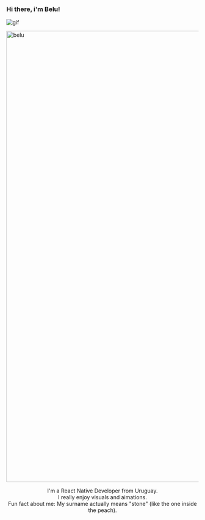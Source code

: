 ### Hi there, i'm Belu! 
![gif](https://user-images.githubusercontent.com/80724668/187347840-b626c182-f0ce-410d-b2b3-0045ee045018.gif)

<img width="1180" alt="belu" src="https://user-images.githubusercontent.com/80724668/187347941-99e4be46-11fa-4fcf-bb4e-e95a538e149c.png">

<p align="center">I'm a React Native Developer from Uruguay.<br/>I really enjoy visuals and aimations.<br> Fun fact about me: My surname actually means "stone" (like the one inside the peach). <br></p><br/>

<!--
*


-->
